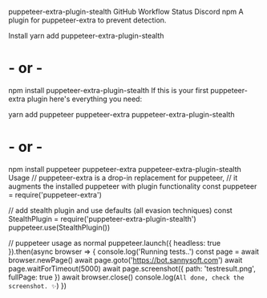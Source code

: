 puppeteer-extra-plugin-stealth GitHub Workflow Status Discord npm
A plugin for puppeteer-extra to prevent detection.



Install
yarn add puppeteer-extra-plugin-stealth
# - or -
npm install puppeteer-extra-plugin-stealth
If this is your first puppeteer-extra plugin here's everything you need:

yarn add puppeteer puppeteer-extra puppeteer-extra-plugin-stealth
# - or -
npm install puppeteer puppeteer-extra puppeteer-extra-plugin-stealth
Usage
// puppeteer-extra is a drop-in replacement for puppeteer,
// it augments the installed puppeteer with plugin functionality
const puppeteer = require('puppeteer-extra')

// add stealth plugin and use defaults (all evasion techniques)
const StealthPlugin = require('puppeteer-extra-plugin-stealth')
puppeteer.use(StealthPlugin())

// puppeteer usage as normal
puppeteer.launch({ headless: true }).then(async browser => {
  console.log('Running tests..')
  const page = await browser.newPage()
  await page.goto('https://bot.sannysoft.com')
  await page.waitForTimeout(5000)
  await page.screenshot({ path: 'testresult.png', fullPage: true })
  await browser.close()
  console.log(`All done, check the screenshot. ✨`)
})
